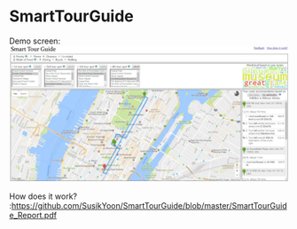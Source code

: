 # SmartTourGuide

Demo screen:
<img src = "https://github.com/SusikYoon/SmartTourGuide/blob/master/demo.JPG">

How does it work? :https://github.com/SusikYoon/SmartTourGuide/blob/master/SmartTourGuide_Report.pdf
